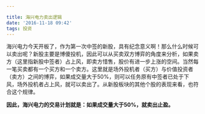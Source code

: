 ```yaml
---

title: 海兴电力卖出逻辑
date: '2016-11-18 09:42'
tags: 投资
---
```


海兴电力今天开板了，作为第一次中签的新股，具有纪念意义啊！那么什么时候可以卖出呢？新股主要是博傻投机，因此可以从买卖双方博弈的角度来分析，如果卖方（这里指新股中签者）占上风，即卖方惜售，股价有进一步上涨的空间。当然每一笔买卖都有一个买方和一个卖方。这里就是场外投机者（买方）与价值投资者（卖方）之间的博弈，如果成交量大于50%，则可以任务原有中签者已处于下风，场外投机者占上风，就可以卖出了。从新股板块的其他个股的表现来看，也符合这个规律。

**因此，海兴电力的交易计划就是：如果成交量大于50%，就卖出止盈。**
